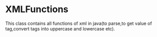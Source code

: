# XMLFunctions
This class contains all functions of xml in java(to parse,to get value of tag,convert tags into uppercase and lowercase etc).
